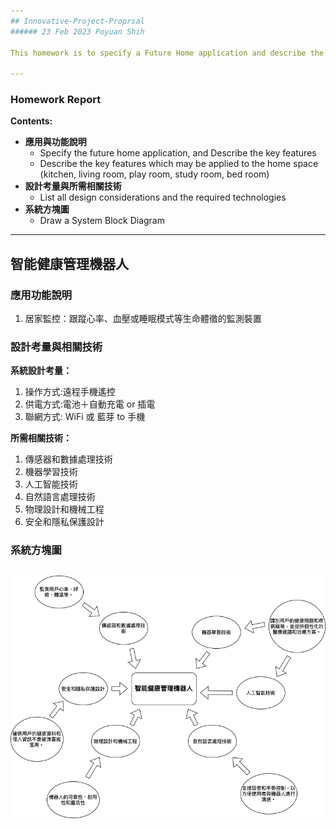 ```yaml
---
## Innovative-Project-Proprsal
###### 23 Feb 2023 Poyuan Shih

This homework is to specify a Future Home application and describe the key features, list all Design Considerations and the required technologies, then draw the System Block Diagram.

---
```


### Homework Report
**Contents:**<br>
* **應用與功能說明**
  - Specify the future home application, and Describe the key features
  - Describe the key features which may be applied to the home space (kitchen, living room, play room, study room, bed room)
* **設計考量與所需相關技術**
  - List all design considerations and the required technologies
* **系統方塊圖**
  - Draw a System Block Diagram

---
## 智能健康管理機器人
### 應用功能說明
1. 居家監控：跟蹤心率、血壓或睡眠模式等生命體徵的監測裝置

### 設計考量與相關技術
**系統設計考量：**<br>
1. 操作方式:遠程手機遙控
2. 供電方式:電池＋自動充電 or 插電
3. 聯網方式: WiFi 或 藍芽 to 手機

**所需相關技術：**
1. 傳感器和數據處理技術
2. 機器學習技術
3. 人工智能技術
4. 自然語言處理技術
5. 物理設計和機械工程
6. 安全和隱私保護設計

### 系統方塊圖
![](https://raw.githubusercontent.com/poyuanshih/MCU-project/main/images/智能健康管理機器人.drawio.png)
---
